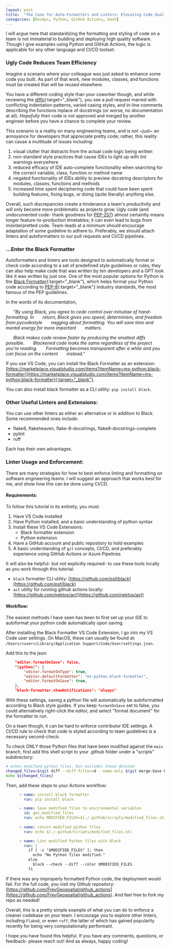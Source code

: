 ```yaml
---
layout: post
title:  "The Case for Auto-Formatters and Linters: Elevating Code Quality in Software Engineering"
categories: [DevOps, Python, GitHub Actions, bash]
---
```



I will argue here that standardizing the formatting and styling of code on a team is not immaterial to building and deploying high quality software. Though I give examples using Python and GitHub Actions, the logic is applicable for any other language and CI/CD toolset.

### Ugly Code Reduces Team Efficiency

Imagine a scenario where your colleague was just asked to enhance some code you built. As part of that work, new modules, classes, and functions must be created that will be reused elsewhere.

You have a different coding style than your coworker though, and while reviewing the [diffs](https://en.wikipedia.org/wiki/Diff){:target="_blank"}, you see a pull request marred with conflicting indentation patterns, varied casing styles, and in-line comments describing the functions inplace of docstrings (or worse, no documentation at all). *Hopefully* their code is not approved and merged by another engineer before you have a chance to complete your review.

This scenario is a reality on many engineering teams, and is not ~just~ an annoyance for developers that appreciate pretty code; rather, this reality can cause a multitude of issues including:
1. visual clutter that distracts from the actual code logic being written
1. non-standard style practices that cause IDEs to light up with lint warnings everywhere
1. reduced efficacy of IDE auto-complete functionality when searching for the correct variable, class, function or method name
1. negated functionality of IDEs ability to preview docstring descriptors for modules, classes, functions and methods
1. increased time spent deciphering code that could have been spent building features, fixing bugs, or doing (quite literally) anything else.

Overall, such discrepancies create a hinderance a team's productivity and will only become more problematic as projects grow. Ugly code (and undocumented code- thank goodness for [PEP-257](https://peps.python.org/pep-0257/)) almost certaintly means longer feature-to-production timetables; it can even lead to bugs from misinterpretted code. Team-leads at a minimum should encourage adaptation of some guideline to adhere to. Preferably, we should attach linters and autoformatters to our pull requests and CI/CD pipelines.

### ...Enter the Black Formatter
Autoformatters and linters are tools designed to automatically format or check code according to a set of predefined style guidelines or rules; they can also help make code that was written by ten developers and a GPT look like it was written by just one. One of the most popular options for Python is the [Black Formatter](https://black.readthedocs.io/en/stable/){:target="_blank"}, which helps format your Python code according to [PEP-8](https://peps.python.org/pep-0008/){:target="_blank"} industry standards, the most famous of the PEP guidelines.

In the words of its documentation,


&nbsp;&nbsp;&nbsp;&nbsp;&nbsp;&nbsp;*"By using Black, you agree to cede control over minutiae of hand-formatting. In
&nbsp;&nbsp;&nbsp;&nbsp;&nbsp;&nbsp;return, Black gives you speed, determinism, and freedom from pycodestyle
&nbsp;&nbsp;&nbsp;&nbsp;&nbsp;&nbsp;nagging about formatting. You will save time and mental energy for more important
&nbsp;&nbsp;&nbsp;&nbsp;&nbsp;&nbsp;matters.*


&nbsp;&nbsp;&nbsp;&nbsp;&nbsp;&nbsp;*Black makes code review faster by producing the smallest diffs possible. 
&nbsp;&nbsp;&nbsp;&nbsp;&nbsp;&nbsp;Blackened code looks the same regardless of the project you’re reading.
&nbsp;&nbsp;&nbsp;&nbsp;&nbsp;&nbsp;Formatting becomes transparent after a while and you can focus on the content
&nbsp;&nbsp;&nbsp;&nbsp;&nbsp;&nbsp;instead."*

If you use VS Code, you can install the Black Formatter as an extension: [https://marketplace.visualstudio.com/items?itemName=ms-python.black-formatter](https://marketplace.visualstudio.com/items?itemName=ms-python.black-formatter){:target="_blank"}. 

You can also install black formatter as a CLI utility: `pip install black`.

### Other Useful Linters and Extensions:
You can use other linters as either an alternative or in addition to Black. Some recommended ones include:
- flake8, flakeheaven, flake-8-docstrings, flake8-docstrings-complete
- pylint
- ruff

Each has their own advantages.

### Linter Usage and Enforcement:

There are many strategies for how to best enforce linting and formatting on software engineering teams. I will suggest an approach that works best for me, and show how this can be done using CI/CD.


#### Requirements:

To follow this tutorial in its entirety, you must:
1. Have VS Code installed
1. Have Python installed, and a basic understanding of python syntax
1. Install these VS Code Extensions:
    - Black formatter extension
    - Python extension
1. Have a GitHub account and public repository to hold examples
1. A basic understanding of `git` concepts, CI/CD, and preferably experience using GitHub Actions or Azure Pipelines

It will also be helpful- but not explicitly required- to use these tools locally as you work through this tutorial:
- `black` formatter CLI utility: [https://github.com/psf/black](https://github.com/psf/black)
- `act` utility for running github actions locally: [https://github.com/nektos/act](https://github.com/nektos/act)


#### Workflow:
The easiest methods I have seen has been to first set up your IDE to autoformat your python code automatically upon saving.

After installing the Black Formatter VS Code Extension, I go into my VS Code user settings. On MacOS, these can usually be found at: `/Users/<user>/Library/Application Support/Code/User/settings.json`.

Add this to the json:

```json
    "editor.formatOnSave": false,
    "[python]": {
        "editor.formatOnType": true,
        "editor.defaultFormatter": "ms-python.black-formatter",
        "editor.formatOnSave": true,
    },
    "black-formatter.showNotifications": "always"
```

With these settings, saving a python file will automatically be autoformatted according to Black style guides. If you keep `formatOnSave` set to false, you could alternatively right-click the editor, and select "format document" for the formatter to run.

On a team though, it can be hard to enforce contributor IDE settings. A CI/CD rule to check that code is styled according to team guidelines is a necessary second-check.

To check ONLY those Python files that have been modified against the `main` branch, first add this shell script to your .github folder under a "scripts" subdirectory:

```bash
# echos modified python files, but excludes those deleted
changed_files=$(git diff --diff-filter=d --name-only $(git merge-base HEAD remotes/origin/main) HEAD | grep .py)
echo ${changed_files}
```

Then, add these steps to your Actions workflow:

```yaml
      - name: install black formatter
        run: pip install black

      - name: Save modified files to environmental variables
        id: get_modified_files
        run: echo MODIFIED_FILES=$(./.github/scripts/modified_files.sh) >> $GITHUB_ENV
      
      - name: return modified python files
        run: echo $(./.github/scripts/modified_files.sh)

      - name: Lint modified Python files with Black
        run: |
          if [ -z "$MODIFIED_FILES" ]; then
            echo "No Python files modified."
          else
            black --check --diff --color $MODIFIED_FILES
          fi
```

If there was any improperly formatted Python code, the deployment would fail. For the full code, you visit my Github repository: [https://github.com/FreyGeospatial/github_actions](https://github.com/FreyGeospatial/github_actions). And feel free to fork my repo as needed!

Overall, this is a pretty simple example of what you can do to enforce a cleaner codebase on your team. I encourage you to explore other linters, including `Flake8`, or even `ruff`, the latter of which has gained popularity recently for being very computationally performant. 

I hope you have found this helpful. If you have any comments, questions, or feedback- please reach out! And as always, happy coding!
